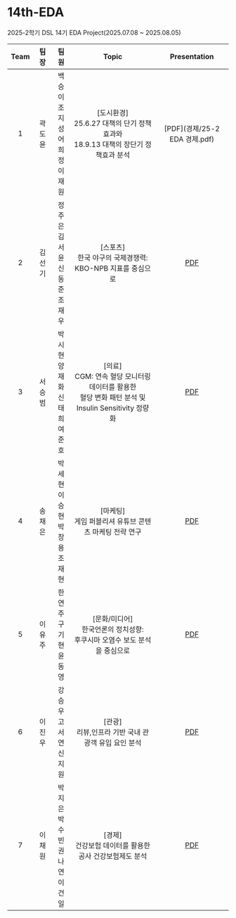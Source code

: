 # 14th-EDA
2025-2학기 DSL 14기 EDA Project(2025.07.08 ~ 2025.08.05)

|Team|팀장|팀원|Topic|Presentation|
|:---:|:---:|:---:|:---:|:---:|
|1|곽도윤|백승이<br>조지성<br>어희정<br>이재원|[도시환경]<br>25.6.27 대책의 단기 정책효과와<br>18.9.13 대책의 장단기 정책효과 분석|[PDF](경제/25-2 EDA 경제.pdf)|
|2|김선기|정주은<br>김서윤<br>신동준<br>조재우|[스포츠]<br>한국 야구의 국제경쟁력:<br> KBO-NPB 지표를 중심으로|[PDF]()|
|3|서승범|박시현<br>양재화<br>신태희<br>여준호|[의료]<br>CGM: 연속 혈당 모니터링 데이터를 활용한<br> 혈당 변화 패턴 분석 및 Insulin Sensitivity 정량화|[PDF]()|
|4|송채은|박세현<br>이승현<br>박창용<br>조재현|[마케팅]<br>게임 퍼블리셔 유튜브 콘텐츠 마케팅 전략 연구|[PDF]()|
|5|이유주|한연주<br>구기현<br>윤동영|[문화/미디어]<br>한국언론의 정치성향:<br> 후쿠시마 오염수 보도 분석을 중심으로|[PDF]()|
|6|이진우|강승우<br>고서연<br>신지원|[관광]<br>리뷰,인프라 기반 국내 관광객 유입 요인 분석|[PDF]()|
|7|이채원|박지은<br>박수빈<br>권나연<br>이건일|[경제]<br>건강보험 데이터를 활용한 공사 건강보험제도 분석|[PDF]()|

<br><br>
